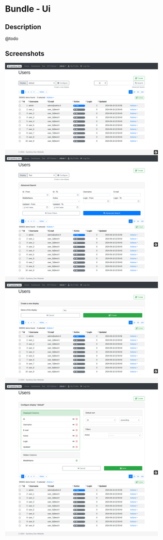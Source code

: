 # Bundle - Ui

## Description

@todo

## Screenshots

![ui-grid](./ui/ui-grid.png)
![ui-advanced-search](./ui/ui-advanced-search.png)
![ui-display-new](./ui/ui-display-new.png)
![ui-display-configure](./ui/ui-display-configure.png)
